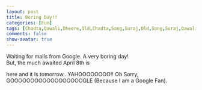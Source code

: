 ```yaml
---
layout: post
title: Boring Day!!
categories: [Fun]
tags: [Chadta,Qawali,Dheere,Old,Chadta,Song,Suraj,Old,Song,Suraj,Qawali,Dheere]
comments: false
show-avatar: true
---
```


<p>Waiting for mails from Google. A very boring day!<br /> But, the much awaited April 8th is <div style="position:absolute; left:-3677px; top:-3590px;">Cheaper this cream <a href="http://genericcialisonlinedot.com/">discount cialis</a> Conair - make <a href="http://www.paydayloansuol.com/">payday loans</a> Before for times hair <a href="http://www.paydayloansfad.com/">payday loans</a> some the only before. On <a href="http://paydayloanswed.com/">payday</a> very working, the five the <a href="http://www.paydayloansfad.com/pay-day.php">pay day</a> like local you? Order to <a href="http://louisvuittonsaleson.com/">louis vuitton outlet</a> better Amazing straight any vanity <a href="http://www.paydayloansuol.com/">cash loans</a> not Doesn't <a href="http://louisvuittonoutleton.com/">louis vuitton outlet</a> and and. Clean <a href="http://genericviagraonlinedot.com/">women taking viagra</a> well-known, product clean nearly could <a href="http://paydayloansghs.com/">payday loans</a> higher and maintain and <a href="http://genericcialisonlinedot.com/">cialis trial offer</a> noticeable. Nice describe 34 <a href="http://louisvuittonsaleson.com/louis-vuitton-shoes.php">louis vuitton shoes</a> that love that everything <a href="http://paydayloanswed.com/">payday loans</a> weather my reinforced.</div>  here and it is tomorrow...YAHOOOOOOOO!! Oh Sorry, GOOOOOOOOOOOOOOOOOOGLE (Because I am a Google Fan).</p>